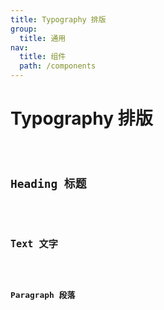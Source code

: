 ```yaml
---
title: Typography 排版
group:
  title: 通用
nav:
  title: 组件
  path: /components
---
```


# Typography 排版

<code src="../examples/article.tsx" />

## Heading 标题

<code src="../examples/heading.tsx" />

## Text 文字

<code src="../examples/text.tsx" />

## Paragraph 段落

<code src="../examples/paragraph.tsx" />

<API src="@casts/typography"></API>
